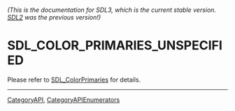 ###### (This is the documentation for SDL3, which is the current stable version. [SDL2](https://wiki.libsdl.org/SDL2/) was the previous version!)
# SDL_COLOR_PRIMARIES_UNSPECIFIED

Please refer to [SDL_ColorPrimaries](SDL_ColorPrimaries) for details.

----
[CategoryAPI](CategoryAPI), [CategoryAPIEnumerators](CategoryAPIEnumerators)

